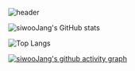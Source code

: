 ![header](https://capsule-render.vercel.app/api?type=waving&color=auto&height=300&section=header&text=siwooJang%20Github&fontSize=60)


![siwooJang's GitHub stats](https://github-readme-stats.vercel.app/api?username=siwooJang&show_icons=true&theme=tokyonight)  

![Top Langs](https://github-readme-stats.vercel.app/api/top-langs/?username=siwooJang&layout=compact&theme=tokyonight)

[![siwooJang's github activity graph](https://github-readme-activity-graph.vercel.app/graph?username=siwooJang&theme=dracula)](https://github.com/ashutosh00710/github-readme-activity-graph)
